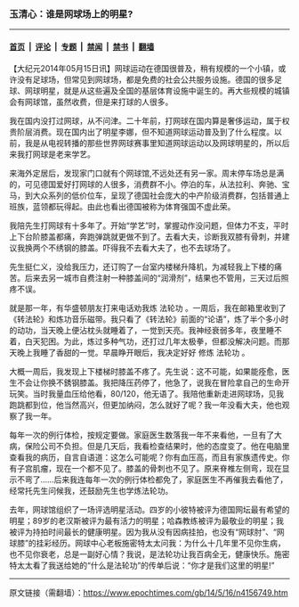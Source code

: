### 玉清心：谁是网球场上的明星?

---

#### [首页](../../../..?n4156749) &nbsp;|&nbsp; [评论](../../../../../epoch-comment?n4156749) &nbsp;|&nbsp; [专题](../../../../../epoch-special?n4156749) &nbsp;|&nbsp; [禁闻](../../../../../epoch-news?n4156749) &nbsp;|&nbsp; [禁书](../../../../../books?n4156749) &nbsp;|&nbsp; [翻墙](https://github.com/gfw-breaker/nogfw/blob/master/README.md?n4156749)


<div class="post_content" id="artbody" itemprop="articleBody">
 <!-- article content begin -->
 <p>
  【大纪元2014年05月15日讯】网球运动在德国很普及，稍有规模的一个小镇，或许没有足球场，但常见到网球场，都是免费的社会公共服务设施。德国的很多足球、网球明星，就是从这些遍及全国的基层体育设施中诞生的。再大些规模的城镇会有网球馆，虽然收费，但是来打球的人很多。
 </p>
 <p>
  我在国内没打过网球，从不问津。二十年前，打网球在国内算是奢侈运动，属于权贵阶层消费。现在国内出了明星李娜，但不知道网球运动普及到了什么程度。以前，我是从电视转播的那些世界网球赛事里知道网球运动以及网球明星的，所以后来我打网球是老来学艺。
 </p>
 <p>
  来海外定居后，发现家门口就有个网球馆,不远处还有另一家。周末停车场总是满的，可见德国爱好打网球的人很多，消费群不小。停泊的车，从法拉利、奔驰、宝马，到大众系列的低价位车，呈现了德国社会庞大的中产阶级消费群，包括普通上班族，蓝领都玩得起。由此也看出德国被称为体育强国不虚此荣。
 </p>
 <p>
  我陪先生打网球有十多年了。开始“学艺”时，掌握动作没问题，但体力不支，平时上下台阶膝盖都痛，奔跑弹跳就更做不到了。去看大夫，诊断我双膝有骨刺，并建议我换两个不绣钢的膝盖。吓得我不去看大夫了，也不去球场了。
 </p>
 <p>
  先生挺仁义，没给我压力，还订购了一台室内楼梯升降机，为减轻我上下楼的痛苦。后来去另一城市自费注射一种膝盖间的“润滑剂”，结果也不管用，三天过后照疼不误。
 </p>
 <p>
  就是那一年，有华盛顿朋友打来电话劝我炼
  <ok href="https://www.epochtimes.com/gb/tag/%E6%B3%95%E8%BD%AE%E5%8A%9F.html">
   法轮功
  </ok>
  。一周后，我在邮箱里收到了《转法轮》和炼功音乐磁带。我只看了《转法轮》前面的“论语”，炼了半个多小时的动功，当天晚上便沾枕头就睡着了，一觉到天亮。我神经衰弱多年，夜里睡不着，白天犯困。为此，炼过多种气功，还打过几年太极拳，但都没解决问题。而那天晚上我睡了香甜的一觉。早晨睁开眼后，我决定好好
  <ok href="https://www.epochtimes.com/gb/tag/%E4%BF%AE%E7%82%BC.html">
   修炼
  </ok>
  <ok href="https://www.epochtimes.com/gb/tag/%E6%B3%95%E8%BD%AE%E5%8A%9F.html">
   法轮功
  </ok>
  。
 </p>
 <p>
  大概一周后，我发现上下楼梯时膝盖不疼了。先生说：这不可能，如果能痊愈，医生不会让你换不銹钢膝盖。我把降压药停了，他急了，说我在冒险拿自己的生命开玩笑。当时我量血压给他看，80/120，他无语了。我陪他重新走进网球场，见我跑跳都到位，他当然高兴，但更加纳闷，怎么就好了呢？我一年没看大夫，他也观察了我一年。
 </p>
 <p>
  每年一次的例行体检，按规定要做。家庭医生数落我一年不来看他，一旦有了大病，保险公司不负担。但是几天后，我看检查结果时，他的态度变了。他在电脑里查看我的病历，自言自语道：这怎么可能呢？你有血压高，而且有家族遗传史。你有子宫肌瘤，现在一个都不见了。膝盖的骨刺也不见了。原来脊椎左侧弯，现在显示不弯了……后来我连每年一次的例行体检都免了，家庭医生不再催我去看他了，经常托先生问候我，还鼓励先生也学炼法轮功。
 </p>
 <p>
  去年，网球馆组织了一场评选明星活动。四岁的小彼特被评为德国网坛最有希望的明星；89岁的老汉斯被评为最有活力的明星；哈森教练被评为最敬业的明星；我被评为持拍时间最长的健康明星。因为我从没有因病挂拍，也没有“网球肘”、“网球膝”的挂彩经历。网球中心老板施密特太太问我：为什么十几年里不见你生病，也不见你衰老，总是一副好心情？我说，是法轮功让我百病全无，健康快乐。施密特太太看了我送给她的“什么是法轮功”的传单后说：“你才是我们这里的明星!”
 </p>
 <p>
  <p>
  </p>
  <!-- article content end -->
  <div id="below_article_ad">
  </div>
 </p>
</div>


---

原文链接（需翻墙）：https://www.epochtimes.com/gb/14/5/16/n4156749.htm